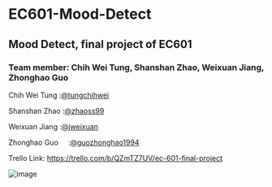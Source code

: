 # EC601-Mood-Detect
## Mood Detect, final project of EC601

### Team member: Chih Wei Tung, Shanshan Zhao, Weixuan Jiang, Zhonghao Guo

Chih Wei Tung        :[@tungchihwei](https://github.com/tungchihwei)

Shanshan Zhao        :[@zhaoss99](https://github.com/zhaoss99)

Weixuan Jiang        :[@jweixuan](https://github.com/jweixuan)

Zhonghao  Guo        :[@guozhonghao1994](https://github.com/guozhonghao1994)


Trello Link: https://trello.com/b/QZmTZ7UV/ec-601-final-project

![image](https://github.com/tungchihwei/EC601-Mood-Detect/blob/master/2_Speak%20Mood.jpg)

